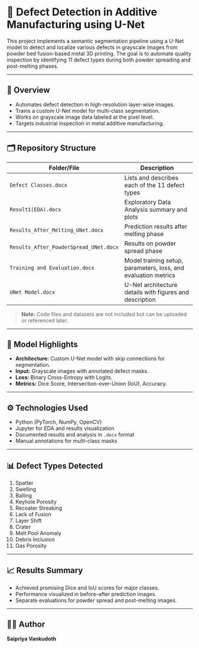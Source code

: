 
# 🧠 Defect Detection in Additive Manufacturing using U-Net

This project implements a semantic segmentation pipeline using a U-Net model to detect and localize various defects in grayscale images from powder bed fusion-based metal 3D printing. The goal is to automate quality inspection by identifying 11 defect types during both powder spreading and post-melting phases.

---

## 📌 Overview

- Automates defect detection in high-resolution layer-wise images.
- Trains a custom U-Net model for multi-class segmentation.
- Works on grayscale image data labeled at the pixel level.
- Targets industrial inspection in metal additive manufacturing.

---

## 🗂️ Repository Structure

| Folder/File         | Description |
|---------------------|-------------|
| `Defect Classes.docx` | Lists and describes each of the 11 defect types |
| `Result1(EDA).docx` | Exploratory Data Analysis summary and plots |
| `Results_After_Melting_UNet.docx` | Prediction results after melting phase |
| `Results_After_PowderSpread_UNet.docx` | Results on powder spread phase |
| `Training and Evaluation.docx` | Model training setup, parameters, loss, and evaluation metrics |
| `UNet Model.docx` | U-Net architecture details with figures and description |

> **Note:** Code files and datasets are not included but can be uploaded or referenced later.

---

## 🧠 Model Highlights

- **Architecture:** Custom U-Net model with skip connections for segmentation.
- **Input:** Grayscale images with annotated defect masks.
- **Loss:** Binary Cross-Entropy with Logits.
- **Metrics:** Dice Score, Intersection-over-Union (IoU), Accuracy.

---

## ⚙️ Technologies Used

- Python (PyTorch, NumPy, OpenCV)
- Jupyter for EDA and results visualization
- Documented results and analysis in `.docx` format
- Manual annotations for multi-class masks

---

## 📊 Defect Types Detected

1. Spatter  
2. Swelling  
3. Balling  
4. Keyhole Porosity  
5. Recoater Streaking  
6. Lack of Fusion  
7. Layer Shift  
8. Crater  
9. Melt Pool Anomaly  
10. Debris Inclusion  
11. Gas Porosity

---

## 📈 Results Summary

- Achieved promising Dice and IoU scores for major classes.
- Performance visualized in before–after prediction images.
- Separate evaluations for powder spread and post-melting images.

---

## 👩‍💻 Author

**Saipriya Vankudoth**  
